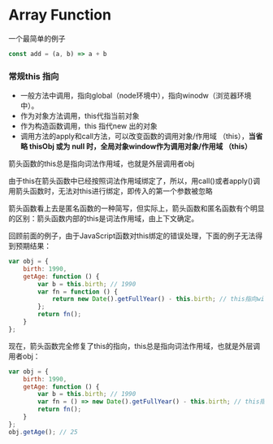 # Array Function

一个最简单的例子
```javascript
const add = (a, b) => a + b
```

### 常规this 指向
+ 一般方法中调用，指向global（node环境中），指向winodw（浏览器环境中）。
+ 作为对象方法调用，this代指当前对象
+ 作为构造函数调用，this 指代new 出的对象
+ 调用方法的apply和call方法，可以改变函数的调用对象/作用域 （this），**当省略 thisObj 或为 null 时，全局对象window作为调用对象/作用域 （this）**

箭头函数的this总是指向词法作用域，也就是外层调用者obj

由于this在箭头函数中已经按照词法作用域绑定了，所以，用call()或者apply()调用箭头函数时，无法对this进行绑定，即传入的第一个参数被忽略

箭头函数看上去是匿名函数的一种简写，但实际上，箭头函数和匿名函数有个明显的区别：箭头函数内部的this是词法作用域，由上下文确定。

回顾前面的例子，由于JavaScript函数对this绑定的错误处理，下面的例子无法得到预期结果：

```javascript
var obj = {
    birth: 1990,
    getAge: function () {
        var b = this.birth; // 1990
        var fn = function () {
            return new Date().getFullYear() - this.birth; // this指向window或undefined
        };
        return fn();
    }
};
```
现在，箭头函数完全修复了this的指向，this总是指向词法作用域，也就是外层调用者obj：
```javascript
var obj = {
    birth: 1990,
    getAge: function () {
        var b = this.birth; // 1990
        var fn = () => new Date().getFullYear() - this.birth; // this指向obj对象
        return fn();
    }
};
obj.getAge(); // 25
```
